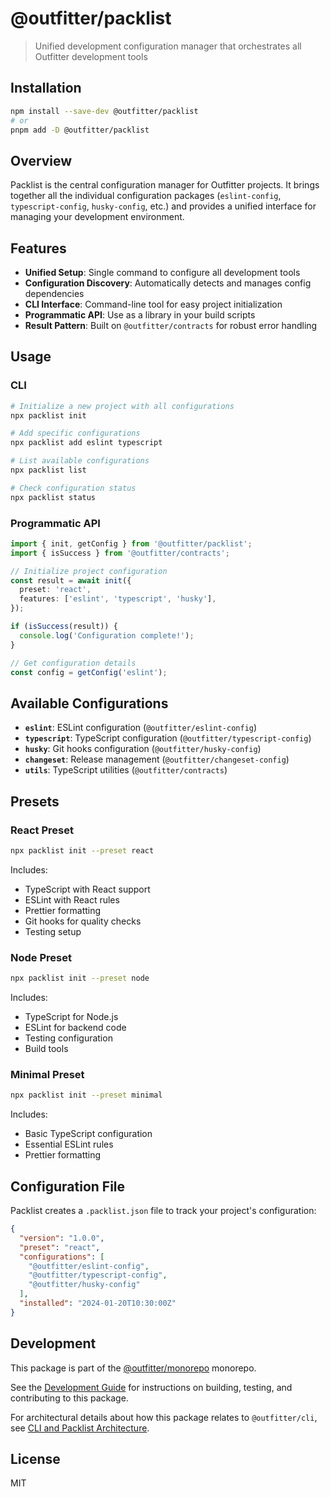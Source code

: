 # @outfitter/packlist

> Unified development configuration manager that orchestrates all Outfitter development tools

## Installation

```bash
npm install --save-dev @outfitter/packlist
# or
pnpm add -D @outfitter/packlist
```

## Overview

Packlist is the central configuration manager for Outfitter projects. It brings together all the individual configuration packages (`eslint-config`, `typescript-config`, `husky-config`, etc.) and provides a unified interface for managing your development environment.

## Features

- **Unified Setup**: Single command to configure all development tools
- **Configuration Discovery**: Automatically detects and manages config dependencies
- **CLI Interface**: Command-line tool for easy project initialization
- **Programmatic API**: Use as a library in your build scripts
- **Result Pattern**: Built on `@outfitter/contracts` for robust error handling

## Usage

### CLI

```bash
# Initialize a new project with all configurations
npx packlist init

# Add specific configurations
npx packlist add eslint typescript

# List available configurations
npx packlist list

# Check configuration status
npx packlist status
```

### Programmatic API

```typescript
import { init, getConfig } from '@outfitter/packlist';
import { isSuccess } from '@outfitter/contracts';

// Initialize project configuration
const result = await init({
  preset: 'react',
  features: ['eslint', 'typescript', 'husky'],
});

if (isSuccess(result)) {
  console.log('Configuration complete!');
}

// Get configuration details
const config = getConfig('eslint');
```

## Available Configurations

- **`eslint`**: ESLint configuration (`@outfitter/eslint-config`)
- **`typescript`**: TypeScript configuration (`@outfitter/typescript-config`)
- **`husky`**: Git hooks configuration (`@outfitter/husky-config`)
- **`changeset`**: Release management (`@outfitter/changeset-config`)
- **`utils`**: TypeScript utilities (`@outfitter/contracts`)

## Presets

### React Preset

```bash
npx packlist init --preset react
```

Includes:

- TypeScript with React support
- ESLint with React rules
- Prettier formatting
- Git hooks for quality checks
- Testing setup

### Node Preset

```bash
npx packlist init --preset node
```

Includes:

- TypeScript for Node.js
- ESLint for backend code
- Testing configuration
- Build tools

### Minimal Preset

```bash
npx packlist init --preset minimal
```

Includes:

- Basic TypeScript configuration
- Essential ESLint rules
- Prettier formatting

## Configuration File

Packlist creates a `.packlist.json` file to track your project's configuration:

```json
{
  "version": "1.0.0",
  "preset": "react",
  "configurations": [
    "@outfitter/eslint-config",
    "@outfitter/typescript-config",
    "@outfitter/husky-config"
  ],
  "installed": "2024-01-20T10:30:00Z"
}
```

## Development

This package is part of the [@outfitter/monorepo](https://github.com/outfitter-dev/monorepo) monorepo.

See the [Development Guide](../../docs/contributing/development.md) for instructions on building, testing, and contributing to this package.

For architectural details about how this package relates to `@outfitter/cli`, see [CLI and Packlist Architecture](../../docs/architecture/cli-and-packlist.md).

## License

MIT
